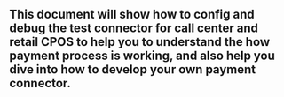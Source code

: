 ## This document will show how to config and debug the test connector for call center and retail CPOS to help you to understand the how payment process is working, and also help you dive into how to develop your own payment connector.
